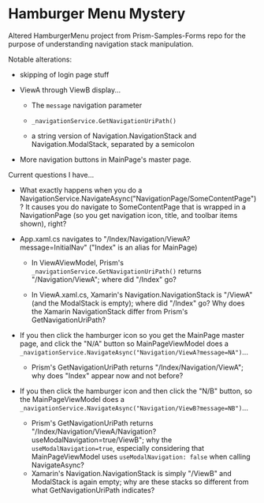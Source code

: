 # Hamburger Menu Mystery
Altered HamburgerMenu project from Prism-Samples-Forms repo for the purpose of understanding navigation stack manipulation.

Notable alterations:

* skipping of login page stuff

* ViewA through ViewB display...

    * The `message` navigation parameter

    * `_navigationService.GetNavigationUriPath()`

    * a string version of Navigation.NavigationStack and Navigation.ModalStack, separated by a semicolon

* More navigation buttons in MainPage's master page.

Current questions I have...

* What exactly happens when you do a NavigationService.NavigateAsync("NavigationPage/SomeContentPage")? It causes you do navigate to SomeContentPage that is wrapped in a NavigationPage (so you get navigation icon, title, and toolbar items shown), right?

* App.xaml.cs navigates to "/Index/Navigation/ViewA?message=InitialNav" ("Index" is an alias for MainPage)

    * In ViewAViewModel, Prism's `_navigationService.GetNavigationUriPath()` returns "/Navigation/ViewA"; where did "/Index" go?

    * In ViewA.xaml.cs, Xamarin's Navigation.NavigationStack is "/ViewA" (and the ModalStack is empty); where did "/Index" go?  Why does the Xamarin NavigationStack differ from Prism's GetNavigationUriPath?

* If you then click the hamburger icon so you get the MainPage master page, and click the "N/A" button so MainPageViewModel does a `_navigationService.NavigateAsync("Navigation/ViewA?message=NA")`...

    * Prism's GetNavigationUriPath returns "/Index/Navigation/ViewA"; why does "Index" appear now and not before?
* If you then click the hamburger icon and then click the "N/B" button, so the MainPageViewModel does a `_navigationService.NavigateAsync("Navigation/ViewB?message=NB")`...

    * Prism's GetNavigationUriPath returns "/Index/Navigation/ViewA/Navigation?useModalNavigation=true/ViewB"; why the `useModalNavigation=true`, especially considering that MainPageViewModel uses `useModalNavigation: false` when calling NavigateAsync?
    * Xamarin's Navigation.NavigationStack is simply "/ViewB" and ModalStack is again empty; why are these stacks so different from what GetNavigationUriPath indicates?

